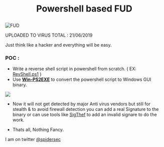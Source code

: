 <h1 align="center">

  Powershell based FUD 

</h1>

<img src="https://github.com/SpiderMate/Red-Teaming/blob/master/PS-Fud/poc.png" alt="FUD">
<br>

UPLOADED TO VIRUS TOTAL : 21/06/2019 

Just think like a hacker and everything will be easy.

### POC :

- Write a reverse shell script in powershell from scratch. ( EX: <a href="https://github.com/SpiderMate/Red-Teaming/blob/master/PS-Fud/RevShell.ps1">RevShell.ps1</a> )
- Use <b><a href="https://gallery.technet.microsoft.com/scriptcenter/PS2EXE-GUI-Convert-e7cb69d5">Win-PS2EXE</a></b> to convert the powershell script to Windows GUI binary.

<img src="https://github.com/SpiderMate/Red-Teaming/blob/master/PS-Fud/ps2exe.png">

- Now it will not get detected by major Anti virus vendors but still for stealth & to avoid firewall detection you can add a real Signature to the binary or can use tools like <a href="https://github.com/secretsquirrel/SigThief">SigThef</a> to add an invalid signare to do the work.

- Thats all, Nothing Fancy.

I am on twitter <a href="https://twitter.com/spidersec">@spidersec</a>



